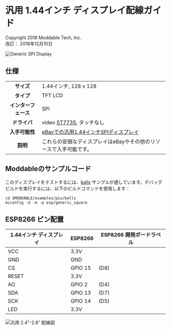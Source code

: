 # 汎用 1.44インチ ディスプレイ配線ガイド
Copyright 2018 Moddable Tech, Inc.<BR>
改訂： 2018年12月10日

![Generic SPI Display](images/generic-1.44-display.jpg)

## 仕様

| | |
| :---: | :--- |
| **サイズ** | 1.44インチ, 128 x 128
| **タイプ** | TFT LCD
| **インターフェース** | SPI
| **ドライバ** | video [ST7735](../../documentation/drivers/st7735/st7735.md), タッチなし
| **入手可能性** | [eBayでの汎用1.44インチSPIディスプレイ](https://www.ebay.com/sch/i.html?_odkw=spi+display&_osacat=0&_from=R40&_trksid=p2045573.m570.l1313.TR0.TRC0.H0.Xspi+display+1.44%22.TRS1&_nkw=spi+display+1.44%22&_sacat=0)
| **説明** | これらの安価なディスプレイはeBayやその他のリソースで入手可能です。

## Moddableのサンプルコード

このディスプレイをテストするには、[balls](../../examples/piu/balls/) サンプルが適しています。デバッグビルドを実行するには、以下のビルドコマンドを使用します：

```
cd $MODDABLE/examples/piu/balls
mcconfig -d -m -p esp/generic_square
```

## ESP8266 ピン配置

| 1.44インチ ディスプレイ | ESP8266 | ESP8266 開発ボードラベル
| --- | --- | --- |
| VCC | 3.3V |
| GND | GND |
| CS | GPIO 15 | (D8)
| RESET | 3.3V |
| AO | GPIO 2 | (D4)
| SDA | GPIO 13 | (D7)
| SCK | GPIO 14 | (D5)
| LED | 3.3V |

![汎用 2.4"-2.8" 配線図](images/esp-generic-1.44-display.jpg)

